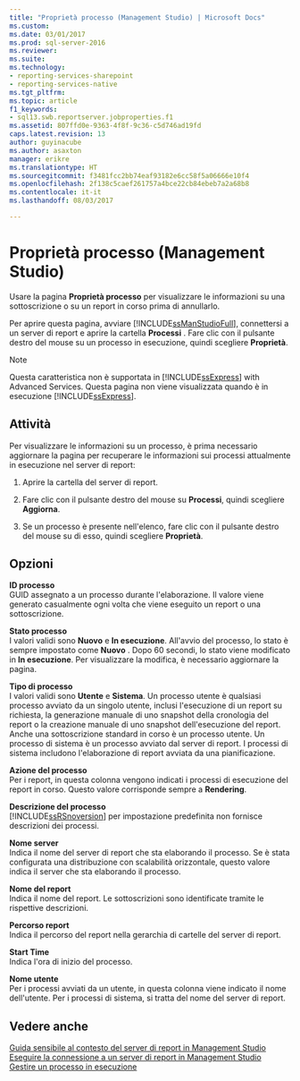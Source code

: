 ```yaml
---
title: "Proprietà processo (Management Studio) | Microsoft Docs"
ms.custom: 
ms.date: 03/01/2017
ms.prod: sql-server-2016
ms.reviewer: 
ms.suite: 
ms.technology:
- reporting-services-sharepoint
- reporting-services-native
ms.tgt_pltfrm: 
ms.topic: article
f1_keywords:
- sql13.swb.reportserver.jobproperties.f1
ms.assetid: 807ffd0e-9363-4f8f-9c36-c5d746ad19fd
caps.latest.revision: 13
author: guyinacube
ms.author: asaxton
manager: erikre
ms.translationtype: HT
ms.sourcegitcommit: f3481fcc2bb74eaf93182e6cc58f5a06666e10f4
ms.openlocfilehash: 2f138c5caef261757a4bce22cb84ebeb7a2a68b8
ms.contentlocale: it-it
ms.lasthandoff: 08/03/2017

---
```

# <a name="job-properties-management-studio"></a>Proprietà processo (Management Studio)
  Usare la pagina **Proprietà processo** per visualizzare le informazioni su una sottoscrizione o su un report in corso prima di annullarlo.  
  
 Per aprire questa pagina, avviare [!INCLUDE[ssManStudioFull](../../includes/ssmanstudiofull-md.md)], connettersi a un server di report e aprire la cartella **Processi** . Fare clic con il pulsante destro del mouse su un processo in esecuzione, quindi scegliere **Proprietà**.  
  
> [!NOTE]  
>  Questa caratteristica non è supportata in [!INCLUDE[ssExpress](../../includes/ssexpress-md.md)] with Advanced Services. Questa pagina non viene visualizzata quando è in esecuzione [!INCLUDE[ssExpress](../../includes/ssexpress-md.md)].  
  
## <a name="tasks"></a>Attività  
 Per visualizzare le informazioni su un processo, è prima necessario aggiornare la pagina per recuperare le informazioni sui processi attualmente in esecuzione nel server di report:  
  
1.  Aprire la cartella del server di report.  
  
2.  Fare clic con il pulsante destro del mouse su **Processi**, quindi scegliere **Aggiorna**.  
  
3.  Se un processo è presente nell'elenco, fare clic con il pulsante destro del mouse su di esso, quindi scegliere **Proprietà**.  
  
## <a name="options"></a>Opzioni  
 **ID processo**  
 GUID assegnato a un processo durante l'elaborazione. Il valore viene generato casualmente ogni volta che viene eseguito un report o una sottoscrizione.  
  
 **Stato processo**  
 I valori validi sono **Nuovo** e **In esecuzione**. All'avvio del processo, lo stato è sempre impostato come **Nuovo** . Dopo 60 secondi, lo stato viene modificato in **In esecuzione**. Per visualizzare la modifica, è necessario aggiornare la pagina.  
  
 **Tipo di processo**  
 I valori validi sono **Utente** e **Sistema**. Un processo utente è qualsiasi processo avviato da un singolo utente, inclusi l'esecuzione di un report su richiesta, la generazione manuale di uno snapshot della cronologia del report o la creazione manuale di uno snapshot dell'esecuzione del report. Anche una sottoscrizione standard in corso è un processo utente. Un processo di sistema è un processo avviato dal server di report. I processi di sistema includono l'elaborazione di report avviata da una pianificazione.  
  
 **Azione del processo**  
 Per i report, in questa colonna vengono indicati i processi di esecuzione del report in corso. Questo valore corrisponde sempre a **Rendering**.  
  
 **Descrizione del processo**  
 [!INCLUDE[ssRSnoversion](../../includes/ssrsnoversion-md.md)] per impostazione predefinita non fornisce descrizioni dei processi.  
  
 **Nome server**  
 Indica il nome del server di report che sta elaborando il processo. Se è stata configurata una distribuzione con scalabilità orizzontale, questo valore indica il server che sta elaborando il processo.  
  
 **Nome del report**  
 Indica il nome del report. Le sottoscrizioni sono identificate tramite le rispettive descrizioni.  
  
 **Percorso report**  
 Indica il percorso del report nella gerarchia di cartelle del server di report.  
  
 **Start Time**  
 Indica l'ora di inizio del processo.  
  
 **Nome utente**  
 Per i processi avviati da un utente, in questa colonna viene indicato il nome dell'utente. Per i processi di sistema, si tratta del nome del server di report.  
  
## <a name="see-also"></a>Vedere anche  
 [Guida sensibile al contesto del server di report in Management Studio](../../reporting-services/tools/report-server-in-management-studio-f1-help.md)   
 [Eseguire la connessione a un server di report in Management Studio](../../reporting-services/tools/connect-to-a-report-server-in-management-studio.md)   
 [Gestire un processo in esecuzione](../../reporting-services/subscriptions/manage-a-running-process.md)  
  
  
